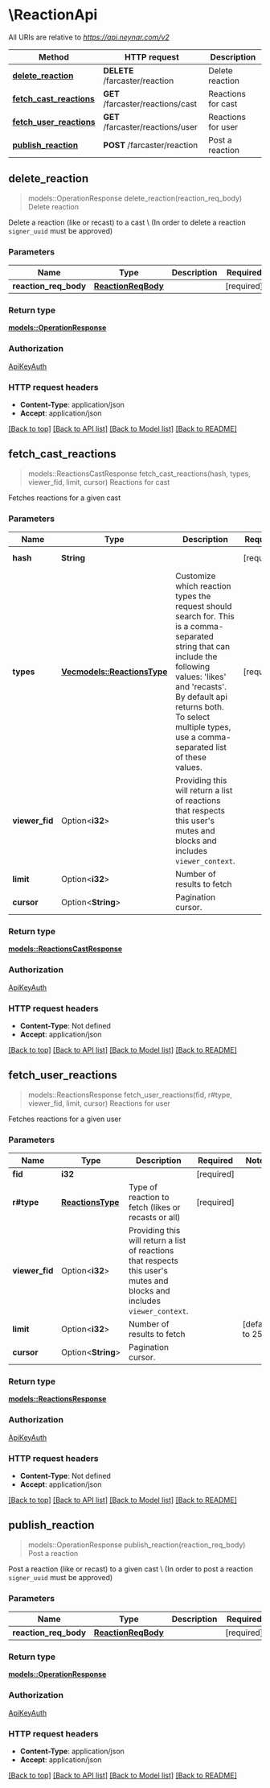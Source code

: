 # \ReactionApi

All URIs are relative to *https://api.neynar.com/v2*

Method | HTTP request | Description
------------- | ------------- | -------------
[**delete_reaction**](ReactionApi.md#delete_reaction) | **DELETE** /farcaster/reaction | Delete reaction
[**fetch_cast_reactions**](ReactionApi.md#fetch_cast_reactions) | **GET** /farcaster/reactions/cast | Reactions for cast
[**fetch_user_reactions**](ReactionApi.md#fetch_user_reactions) | **GET** /farcaster/reactions/user | Reactions for user
[**publish_reaction**](ReactionApi.md#publish_reaction) | **POST** /farcaster/reaction | Post a reaction



## delete_reaction

> models::OperationResponse delete_reaction(reaction_req_body)
Delete reaction

Delete a reaction (like or recast) to a cast \\ (In order to delete a reaction `signer_uuid` must be approved) 

### Parameters


Name | Type | Description  | Required | Notes
------------- | ------------- | ------------- | ------------- | -------------
**reaction_req_body** | [**ReactionReqBody**](ReactionReqBody.md) |  | [required] |

### Return type

[**models::OperationResponse**](OperationResponse.md)

### Authorization

[ApiKeyAuth](../README.md#ApiKeyAuth)

### HTTP request headers

- **Content-Type**: application/json
- **Accept**: application/json

[[Back to top]](#) [[Back to API list]](../README.md#documentation-for-api-endpoints) [[Back to Model list]](../README.md#documentation-for-models) [[Back to README]](../README.md)


## fetch_cast_reactions

> models::ReactionsCastResponse fetch_cast_reactions(hash, types, viewer_fid, limit, cursor)
Reactions for cast

Fetches reactions for a given cast

### Parameters


Name | Type | Description  | Required | Notes
------------- | ------------- | ------------- | ------------- | -------------
**hash** | **String** |  | [required] |[default to 0xfe90f9de682273e05b201629ad2338bdcd89b6be]
**types** | [**Vec<models::ReactionsType>**](models::ReactionsType.md) | Customize which reaction types the request should search for. This is a comma-separated string that can include the following values: 'likes' and 'recasts'. By default api returns both. To select multiple types, use a comma-separated list of these values.  | [required] |
**viewer_fid** | Option<**i32**> | Providing this will return a list of reactions that respects this user's mutes and blocks and includes `viewer_context`. |  |
**limit** | Option<**i32**> | Number of results to fetch |  |[default to 25]
**cursor** | Option<**String**> | Pagination cursor. |  |

### Return type

[**models::ReactionsCastResponse**](ReactionsCastResponse.md)

### Authorization

[ApiKeyAuth](../README.md#ApiKeyAuth)

### HTTP request headers

- **Content-Type**: Not defined
- **Accept**: application/json

[[Back to top]](#) [[Back to API list]](../README.md#documentation-for-api-endpoints) [[Back to Model list]](../README.md#documentation-for-models) [[Back to README]](../README.md)


## fetch_user_reactions

> models::ReactionsResponse fetch_user_reactions(fid, r#type, viewer_fid, limit, cursor)
Reactions for user

Fetches reactions for a given user

### Parameters


Name | Type | Description  | Required | Notes
------------- | ------------- | ------------- | ------------- | -------------
**fid** | **i32** |  | [required] |
**r#type** | [**ReactionsType**](.md) | Type of reaction to fetch (likes or recasts or all) | [required] |
**viewer_fid** | Option<**i32**> | Providing this will return a list of reactions that respects this user's mutes and blocks and includes `viewer_context`. |  |
**limit** | Option<**i32**> | Number of results to fetch |  |[default to 25]
**cursor** | Option<**String**> | Pagination cursor. |  |

### Return type

[**models::ReactionsResponse**](ReactionsResponse.md)

### Authorization

[ApiKeyAuth](../README.md#ApiKeyAuth)

### HTTP request headers

- **Content-Type**: Not defined
- **Accept**: application/json

[[Back to top]](#) [[Back to API list]](../README.md#documentation-for-api-endpoints) [[Back to Model list]](../README.md#documentation-for-models) [[Back to README]](../README.md)


## publish_reaction

> models::OperationResponse publish_reaction(reaction_req_body)
Post a reaction

Post a reaction (like or recast) to a given cast \\ (In order to post a reaction `signer_uuid` must be approved) 

### Parameters


Name | Type | Description  | Required | Notes
------------- | ------------- | ------------- | ------------- | -------------
**reaction_req_body** | [**ReactionReqBody**](ReactionReqBody.md) |  | [required] |

### Return type

[**models::OperationResponse**](OperationResponse.md)

### Authorization

[ApiKeyAuth](../README.md#ApiKeyAuth)

### HTTP request headers

- **Content-Type**: application/json
- **Accept**: application/json

[[Back to top]](#) [[Back to API list]](../README.md#documentation-for-api-endpoints) [[Back to Model list]](../README.md#documentation-for-models) [[Back to README]](../README.md)

